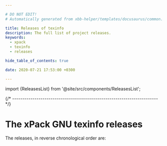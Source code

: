 ```yaml
---

# DO NOT EDIT!
# Automatically generated from xbb-helper/templates/docusaurus/common.

title: Releases of texinfo
description: The full list of project releases.
keywords:
  - xpack
  - texinfo
  - releases

hide_table_of_contents: true

date: 2020-07-21 17:53:00 +0300

---
```


import {ReleasesList} from '@site/src/components/ReleasesList';

{/* ------------------------------------------------------------------------ */}

# The xPack GNU texinfo releases

The releases, in reverse chronological order are:

<ReleasesList />
